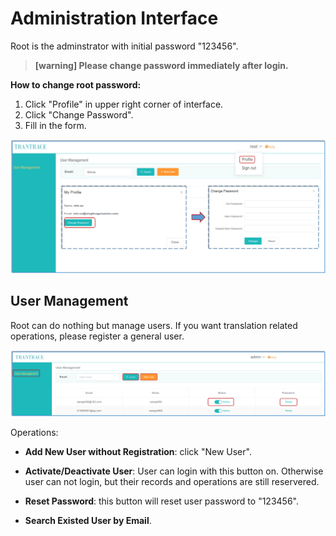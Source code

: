 # Administration Interface

Root is the adminstrator with initial password "123456". 

> **[warning] Please change password immediately after login.**

<span id='root'></span>

**How to change root password:**
<span id='change-password'></span>

1. Click "Profile" in upper right corner of interface.
2. Click "Change Password".
3. Fill in the form.

![](/assets/root.change-password.png)

## User Management

Root can do nothing but manage users. If you want translation related operations, please register a general user. 

![](/assets/interface.root.png)


Operations:

- **Add New User without Registration**: click "New User".

- **Activate/Deactivate User**: User can login with this button on. Otherwise user can not login, but their records and operations are still reservered.
 
- **Reset Password**: this button will reset user password to "123456".

- **Search Existed User by Email**.





